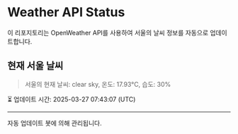 
# Weather API Status

이 리포지토리는 OpenWeather API를 사용하여 서울의 날씨 정보를 자동으로 업데이트합니다.

## 현재 서울 날씨
> 서울의 현재 날씨: clear sky, 온도: 17.93°C, 습도: 30%

⏳ 업데이트 시간: 2025-03-27 07:43:07 (UTC)

---
자동 업데이트 봇에 의해 관리됩니다.
